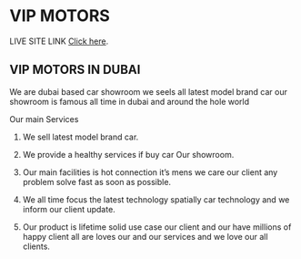 # VIP MOTORS

LIVE SITE LINK [Click here](https://vip-motors.web.app/).

## VIP MOTORS IN DUBAI

We are dubai based car showroom we seels all latest model brand car our showroom is famous all time in dubai and around the hole world 

Our main Services

1. We sell latest model brand car.

2. We provide a healthy services if buy car Our showroom.

3. Our main facilities is hot connection it’s mens we care our client any problem solve fast as soon as possible.

4. We all time focus the latest technology spatially car technology and we inform our client update.

5. Our product is lifetime solid use case our client and our have millions of happy client all are loves our and our services and we love our all clients.
